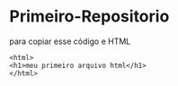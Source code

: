 # Primeiro-Repositorio

para copiar esse código e HTML
```
<html>
<h1>meu primeiro arquivo html</h1>
</html>

